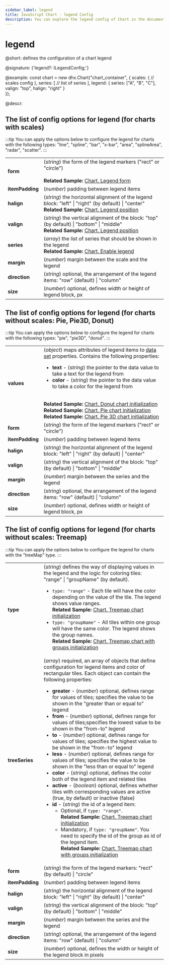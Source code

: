 ```yaml
---
sidebar_label: legend
title: JavaScript Chart - legend Config 
description: You can explore the legend config of Chart in the documentation of the DHTMLX JavaScript UI library. Browse developer guides and API reference, try out code examples and live demos, and download a free 30-day evaluation version of DHTMLX Suite 7.
---
```


# legend

@short: defines the configuration of a chart legend

@signature: {'legend?: ILegendConfig;'}

@example:
const chart = new dhx.Chart("chart_container", {
    scales: {
    	// scales config
    },
    series: [
    	// list of series 
    ],
    legend: {
    	series: ["A", "B", "C"],
    	valign: "top",
    	halign: "right"
    }    
});


@descr:
  
## The list of config options for legend (for charts with scales)

:::tip
You can apply the options below to configure the legend for charts with the following types: 
"line", "spline", "bar", "x-bar", "area", "splineArea", "radar", "scatter".
:::

<table>
	<tbody>
        <tr>
			<td><b>form</b></td>
			<td>(<i>string</i>) the form of the legend markers ("rect" or "circle")<br/>
			<br><b>Related Sample: </b><a href="https://snippet.dhtmlx.com/n8wsfv5n" target="_blank">Chart. Legend form</a>
			</td>
		</tr>
		<tr>
			<td><b>itemPadding</b></td>
			<td>(<i>number</i>) padding between legend items</td>
		</tr>
		<tr>
			<td><b>halign</b></td>
			<td>(<i>string</i>) the horizontal alignment of the legend block: "left" | "right" (by default) | "center"<br><b>Related Sample: </b><a href="https://snippet.dhtmlx.com/pgqf1yxj" target="_blank">Chart. Legend position</a></td>
		</tr>
		<tr>
			<td><b>valign</b></td>
			<td>(<i>string</i>) the vertical alignment of the block: "top" (by default) | "bottom" | "middle"<br><b>Related Sample: </b><a href="https://snippet.dhtmlx.com/pgqf1yxj" target="_blank">Chart. Legend position</a></td>
		</tr>
		<tr>
			<td><b>series</b></td>
			<td>(<i>array</i>) the list of series that should be shown in the legend<br><b>Related Sample: </b><a href="https://snippet.dhtmlx.com/00ei3q23" target="_blank">Chart. Enable legend</a></td>
		</tr>
		<tr>
			<td><b>margin</b></td>
			<td>(<i>number</i>) margin between the scale and the legend</td>
		</tr>
		<tr>
			<td><b>direction</b></td>
			<td>(<i>string</i>) optional, the arrangement of the legend items: "row" (default) | "column" </td>
		</tr>
		<tr>
			<td><b>size</b></td>
			<td>(<i>number</i>) optional, defines width or height of legend block, px </td>
		</tr>
    </tbody>
</table>

## The list of config options for legend (for charts without scales: Pie, Pie3D, Donut)

:::tip
You can apply the options below to configure the legend for charts with the following types: 
"pie", "pie3D", "donut".
:::

<table>
	<tbody>
       <tr>
			<td><b>values</b></td>
			<td>(<i>object</i>) maps attributes of legend items to <a href="../../data_loading#preparing-data-set">data set</a> properties. Contains the following properties:
            	<ul>
                    <li><b>text</b> - (<i>string</i>) the pointer to the data value to take a text for the legend from</li>
                    <li><b>color</b> - (<i>string</i>) the pointer to the data value to take a color for the legend from</li>
                </ul>
				<br><b>Related Sample: </b><a href="https://snippet.dhtmlx.com/lobb80ig" target="_blank">Chart. Donut chart initialization</a><br>
				<b>Related Sample: </b><a href="https://snippet.dhtmlx.com/jfbet749" target="_blank">Chart. Pie chart initialization</a><br>
				<b>Related Sample: </b><a href="https://snippet.dhtmlx.com/xfce9pys" target="_blank">Chart. Pie 3D chart initialization</a>
            </td>
		</tr>
		<tr>
			<td><b>form</b></td>
			<td>(<i>string</i>) the form of the legend markers ("rect" or "circle")</td>
		</tr>
		<tr>
			<td><b>itemPadding</b></td>
			<td>(<i>number</i>) padding between legend items</td>
		</tr>
		<tr>
			<td><b>halign</b></td>
			<td>(<i>string</i>) the horizontal alignment of the legend block: "left" | "right" (by default) | "center"</td>
		</tr>
		<tr>
			<td><b>valign</b></td>
			<td>(<i>string</i>) the vertical alignment of the block: "top" (by default) | "bottom" | "middle"</td>
		</tr>
		<tr>
			<td><b>margin</b></td>
			<td>(<i>number</i>) margin between the series and the legend</td>
		</tr>
		<tr>
			<td><b>direction</b></td>
			<td>(<i>string</i>) optional, the arrangement of the legend items: "row" (default) | "column" </td>
		</tr>
		<tr>
			<td><b>size</b></td>
			<td>(<i>number</i>) optional, defines width or height of legend block, px </td>
		</tr>
    </tbody>
</table>


## The list of config options for legend (for charts without scales: Treemap)

:::tip
You can apply the options below to configure the legend for charts with the "treeMap" type.
:::

<table>
	<tbody>
		<tr>
			<td><b>type</b></td>
			<td>(<i>string</i>) defines the way of displaying values in the legend and the logic for coloring tiles: "range" | "groupName" (by default).
			<ul>
				<li><code>type: "range"</code> - Each tile will have the color depending on the value of the tile. The legend shows value ranges. <br><b>Related Sample: </b><a href="https://snippet.dhtmlx.com/p31wzm0b" target="_blank">Chart. Treemap chart initialization</a></li>
				<li><code>type: "groupName"</code> - All tiles within one group will have the same color. The legend shows the group names. <br><b>Related Sample: </b><a href="https://snippet.dhtmlx.com/fmgnlue4" target="_blank">Chart. Treemap chart with groups initialization</a></li>
			</ul></td>
		</tr>
       <tr>
			<td><b>treeSeries</b></td>
			<td>(<i>array</i>) required, an array of objects that define configuration for legend items and color of rectangular tiles. Each object can contain the following properties:
            	<ul>
					<li><b>greater</b> - (<i>number</i>) optional, defines range for values of tiles; specifies the value to be shown in the "greater than or equal to" legend</li>
                    <li><b>from</b> - (<i>number</i>) optional, defines range for values of tiles;specifies the lowest value to be shown in the "from-to" legend</li>
					<li><b>to</b> - (<i>number</i>) optional, defines range for values of tiles; specifies the highest value to be shown in the "from-to" legend</li>
					<li><b>less</b> - (<i>number</i>) optional, defines range for values of tiles; specifies the value to be shown in the "less than or equal to" legend</li>
                    <li><b>color</b> - (<i>string</i>) optional, defines the color both of the legend item and related tiles</li>
					<li><b>active</b> - (<i>boolean</i>) optional, defines whether tiles with corresponding values are active (true, by default) or inactive (false)</li>
					<li><b>id</b> - (<i>string</i>) the id of a legend item:
						<ul>
						<li> Optional, if <code>type: "range"</code>. <br><b>Related Sample: </b><a href="https://snippet.dhtmlx.com/p31wzm0b" target="_blank">Chart. Treemap chart initialization</a></li>
						<li> Mandatory, if <code>type: "groupName"</code>. You need to specify the id of the group as id of the legend item. <br><b>Related Sample: </b><a href="https://snippet.dhtmlx.com/fmgnlue4" target="_blank">Chart. Treemap chart with groups initialization</a></li>
						</ul></li>
                </ul>
            </td>
		</tr>
		<tr>
			<td><b>form</b></td>
			<td>(<i>string</i>) the form of the legend markers: "rect" (by default) | "circle"</td>
		</tr>
		<tr>
			<td><b>itemPadding</b></td>
			<td>(<i>number</i>) padding between legend items</td>
		</tr>
		<tr>
			<td><b>halign</b></td>
			<td>(<i>string</i>) the horizontal alignment of the legend block: "left" | "right" (by default) | "center"</td>
		</tr>
		<tr>
			<td><b>valign</b></td>
			<td>(<i>string</i>) the vertical alignment of the block: "top" (by default) | "bottom" | "middle"</td>
		</tr>
		<tr>
			<td><b>margin</b></td>
			<td>(<i>number</i>) margin between the series and the legend</td>
		</tr>
		<tr>
			<td><b>direction</b></td>
			<td>(<i>string</i>) optional, the arrangement of the legend items: "row" (default) | "column" </td>
		</tr>
		<tr>
			<td><b>size</b></td>
			<td>(<i>number</i>) optional, defines the width or height of the legend block in pixels</td>
		</tr>
    </tbody>
</table>

[comment]: # (@related: chart/configuration_properties.md#legend)
